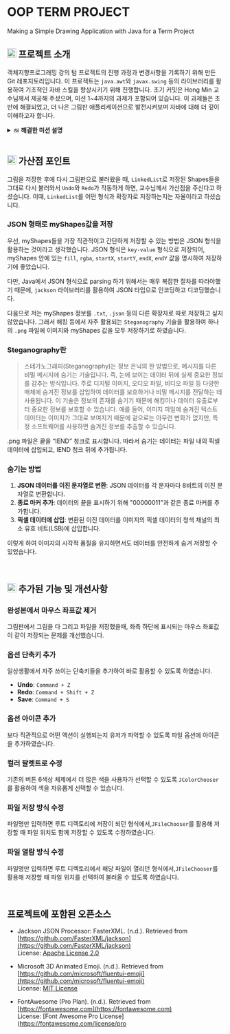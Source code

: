 # OOP TERM PROJECT
Making a Simple Drawing Application with Java for a Term Project
<br/>


## <img src="https://em-content.zobj.net/source/microsoft-teams/363/thinking-face_1f914.png" alt="프로젝트 소개" style="width:1em; height:1em"/> 프로젝트 소개

객체지향프로그래밍 강의 텀 프로젝트의 진행 과정과 변경사항을 기록하기 위해 만든 Git 레포지토리입니다. 이 프로젝트는 `java.awt`와 `javax.swing` 등의 라이브러리를 활용하여 기초적인 자바 스킬을 향상시키기 위해 진행합니다. 초기 커밋은 Hong Min 교수님께서 제공해 주셨으며, 미션 1~4까지의 과제가 포함되어 있습니다. 이 과제들은 초반에 해결되었고, 더 나은 그림판 애플리케이션으로 발전시켜보며 자바에 대해 더 깊이 이해하고자 합니다.

<details>
<summary><img src="https://em-content.zobj.net/source/microsoft-teams/363/check-mark_2714-fe0f.png" alt="해결한 미션" style="width:1em; height:1em;"/><b>&nbsp;해결한 미션 설명</b></summary>

## <img src="https://em-content.zobj.net/source/microsoft-teams/363/check-mark_2714-fe0f.png" alt="해결한 미션" style="width:1em; height:1em"/> 해결한 미션

### 미션1
`[Mission1]`부분에 `ActionListener`를 넣어 코드가 정상적으로 작동하도록 하였습니다.
`ColorHandler`와 `MenuHandler` 클래스가 이벤트를 처리하기 위해서는 `ActionListener` 인터페이스를 구현해야 합니다. `ActionListener`는 `actionPerformed(ActionEvent event)` 메서드를 정의하여, 사용자 인터페이스 이벤트(예: 버튼 클릭)를 처리할 수 있게 합니다. 


### 미션2
`draw(Graphics g)` 메서드는 `Graphics` 객체를 사용하여 사각형을 그리는 역할을 합니다. 좌표 및 크기를 계산하여 사각형을 그릴 수 있도록 구현해야 합니다.

```java
@Override
public void draw(Graphics g) {
    g.setColor(getColor());
    int x = Math.min(getStartX(), getEndX());
    int y = Math.min(getStartY(), getEndY());
    int width = Math.abs(getStartX() - getEndX());
    int height = Math.abs(getStartY() - getEndY());

    if (getFill()) {
        g.fillRect(x, y, width, height);
    } else {
        g.drawRect(x, y, width, height);
    }
}
```

- `draw` 메서드는 `Graphics` 객체를 사용하여 사각형을 그립니다.
- `getColor()` 메서드를 호출하여 도형의 색상을 설정합니다.
- `Math.min` 메서드를 사용하여 시작 좌표와 끝 좌표 중 작은 값을 선택하여 `x`와 `y` 좌표를 설정합니다.
- `Math.abs` 메서드를 사용하여 시작 좌표와 끝 좌표의 차이로 너비와 높이를 계산합니다.
- `getFill()` 메서드가 `true`일 경우, `fillRect` 메서드를 사용하여 사각형을 채워서 그립니다.
- `getFill()` 메서드가 `false`일 경우, `drawRect` 메서드를 사용하여 사각형의 테두리만 그립니다.


### 미션3
`[Mission 3]` 부분에 아래와 같은 코드를 추가하여 `mousePressed` 메서드를 완성했습니다.

```java
case "Oval":
    currentShapeObject = new GcuOval(event.getX(), event.getY(), 
                                     event.getX(), event.getY(), currentShapeColor, currentShapeFilled);
    break;
```

- `mousePressed` 메서드는 마우스 클릭 이벤트를 처리합니다.
- `Oval` 선택 시, `GcuOval` 객체를 생성하여 `currentShapeObject`에 할당합니다.
- `GcuOval` 생성자는 시작 좌표 (`event.getX()`, `event.getY()`), 현재 색상 (`currentShapeColor`), 및 채우기 여부 (`currentShapeFilled`)를 사용하여 초기화합니다.
  


### 미션4

```java
@Override
public void mouseReleased(MouseEvent event) {
    currentShapeObject.setEndX(event.getX());
    currentShapeObject.setEndY(event.getY());
    myShapes.addFront(currentShapeObject);
    currentShapeObject = null;
    clearedShapes.makeEmpty();
    repaint();
}

@Override
public void mouseDragged(MouseEvent event) {
    currentShapeObject.setEndX(event.getX());
    currentShapeObject.setEndY(event.getY());
    repaint();
}
```

- **mouseReleased**: 마우스 버튼을 놓았을 때 호출됩니다.
  - 현재 도형의 끝 좌표를 업데이트합니다.
  - 도형을 `myShapes` 리스트에 추가합니다.
  - `currentShapeObject`를 null로 설정하고, `clearedShapes`를 초기화한 후, 화면을 다시 그립니다.

- **mouseDragged**: 마우스를 드래그할 때 호출됩니다.
  - 현재 도형의 끝 좌표를 업데이트합니다.
  - 화면을 다시 그립니다.

이 두 메서드는 마우스 이벤트를 처리하여 도형을 그리기 위해 사용됩니다.
</details>

<br/>

## <img src="https://em-content.zobj.net/source/microsoft-teams/363/shooting-star_1f320.png" alt="가산점 포인트" style="width:1em; height:1em"/> 가산점 포인트


그림을 저장한 후에 다시 그림판으로 불러왔을 때, `LinkedList`로 저장된 Shapes들을 그대로 다시 불러와서 `Undo`와 `Redo`가 작동하게 하면, 교수님께서 가산점을 주신다고 하셨습니다. 이때, `LinkedList`를 어떤 형식과 확장자로 저장하는지는 자율이라고 하셨습니다.

### JSON 형태로 myShapes값을 저장
우선, myShapes들을 가장 직관적이고 간단하게 저장할 수 있는 방법은 JSON 형식을 활용하는 것이라고 생각했습니다. JSON 형식은 `key-value` 형식으로 저장되어, myShapes 안에 있는 `fill`, `rgba`, `startX`, `startY`, `endX`, `endY` 값을 명시하여 저장하기에 좋았습니다.

다만, Java에서 JSON 형식으로 parsing 하기 위해서는 매우 복잡한 절차를 따라야했기 때문에, `jackson` 라이브러리를 활용하여 JSON 타입으로 인코딩하고 디코딩했습니다.

다음으로 저는 myShapes 정보를 `.txt`, `.json` 등의 다른 확장자로 따로 저장하고 싶지 않았습니다. 그래서 해킹 등에서 자주 활용되는 `Steganography` 기술을 활용하여 하나의 `.png` 파일에 이미지와 myShapes 값을 모두 저장하기로 하였습니다.

### Steganography란
> 스테가노그래피(Steganography)는 정보 은닉의 한 방법으로, 메시지를 다른 비밀 메시지에 숨기는 기술입니다. 즉, 눈에 보이는 데이터 뒤에 실제 중요한 정보를 감추는 방식입니다. 주로 디지털 이미지, 오디오 파일, 비디오 파일 등 다양한 매체에 숨겨진 정보를 삽입하여 데이터를 보호하거나 비밀 메시지를 전달하는 데 사용됩니다. 이 기술은 정보의 존재를 숨기기 때문에 해킹이나 데이터 유출로부터 중요한 정보를 보호할 수 있습니다. 예를 들어, 이미지 파일에 숨겨진 텍스트 데이터는 이미지가 그대로 보여지기 때문에 겉으로는 아무런 변화가 없지만, 특정 소프트웨어를 사용하면 숨겨진 정보를 추출할 수 있습니다.

.png 파일은 끝을 “IEND” 청크로 표시합니다. 따라서 숨기는 데이터는 파일 내의 픽셀 데이터에 삽입되고, IEND 청크 뒤에 추가됩니다.

### 숨기는 방법
1. **JSON 데이터를 이진 문자열로 변환**: JSON 데이터를 각 문자마다 8비트의 이진 문자열로 변환합니다.
2. **종료 마커 추가**: 데이터의 끝을 표시하기 위해 "00000011"과 같은 종료 마커를 추가합니다.
3. **픽셀 데이터에 삽입**: 변환된 이진 데이터를 이미지의 픽셀 데이터의 청색 채널의 최소 유효 비트(LSB)에 삽입합니다.

이렇게 하여 이미지의 시각적 품질을 유지하면서도 데이터를 안전하게 숨겨 저장할 수 있었습니다.

<br/>

## <img src="https://em-content.zobj.net/source/microsoft-teams/363/hammer-and-wrench_1f6e0-fe0f.png" alt="추가된 기능 및 개선사항" style="width:1em; height:1em"/> 추가된 기능 및 개선사항

### 완성본에서 마우스 좌표값 제거
그림판에서 그림을 다 그리고 파일을 저장했을때, 좌측 하단에 표시되는 마우스 좌표값이 같이 저장되는 문제를 개선했습니다.

### 옵션 단축키 추가
일상생활에서 자주 쓰이는 단축키들을 추가하여 바로 활용할 수 있도록 하였습니다.
 - **Undo**: `Command + Z` 
 - **Redo**: `Command + Shift + Z`
 - **Save**: `Command + S`

### 옵션 아이콘 추가
보다 직관적으로 어떤 액션이 실행되는지 유저가 파악할 수 있도록 파일 옵션에 아이콘을 추가하였습니다.

### 컬러 팔렛트로 수정
기존의 버튼 6색상 체제에서 더 많은 색을 사용자가 선택할 수 있도록 `JColorChooser`를 활용하여 색을 자유롭게 선택할 수 있습니다.

### 파일 저장 방식 수정
파일명만 입력하면 루트 디렉토리에 저장이 되던 형식에서,`JFileChooser`를 활용해 저장할 때 파일 위치도 함께 저장할 수 있도록 수정하였습니다.

### 파일 열람 방식 수정
파일명만 입력하면 루트 디렉토리에서 해당 파일이 열리던 형식에서,`JFileChooser`를 활용해 저장할 때 파일 위치를 선택하여 불러올 수 있도록 하였습니다.

<br/>

## 프로젝트에 포함된 오픈소스

- Jackson JSON Processor: FasterXML. (n.d.). Retrieved from [https://github.com/FasterXML/jackson](https://github.com/FasterXML/jackson)  
  License: [Apache License 2.0](https://github.com/FasterXML/jackson/blob/master/LICENSE)

- Microsoft 3D Animated Emoji. (n.d.). Retrieved from [https://github.com/microsoft/fluentui-emoji](https://github.com/microsoft/fluentui-emoji)  
  License: [MIT License](https://github.com/microsoft/fluentui-emoji/blob/main/LICENSE)

- FontAwesome (Pro Plan). (n.d.). Retrieved from [https://fontawesome.com](https://fontawesome.com)  
  License: [Font Awesome Pro License](https://fontawesome.com/license/pro